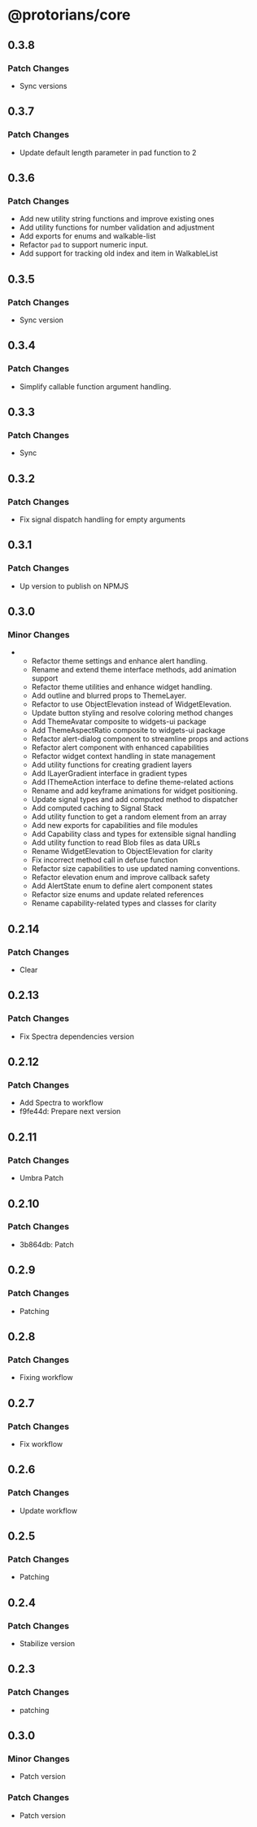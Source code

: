 # @protorians/core

## 0.3.8

### Patch Changes

- Sync versions

## 0.3.7

### Patch Changes

- Update default length parameter in pad function to 2

## 0.3.6

### Patch Changes

- Add new utility string functions and improve existing ones
- Add utility functions for number validation and adjustment
- Add exports for enums and walkable-list
- Refactor `pad` to support numeric input.
- Add support for tracking old index and item in WalkableList

## 0.3.5

### Patch Changes

- Sync version

## 0.3.4

### Patch Changes

- Simplify callable function argument handling.

## 0.3.3

### Patch Changes

- Sync

## 0.3.2

### Patch Changes

- Fix signal dispatch handling for empty arguments

## 0.3.1

### Patch Changes

- Up version to publish on NPMJS

## 0.3.0

### Minor Changes

- - Refactor theme settings and enhance alert handling.
  - Rename and extend theme interface methods, add animation support
  - Refactor theme utilities and enhance widget handling.
  - Add outline and blurred props to ThemeLayer.
  - Refactor to use ObjectElevation instead of WidgetElevation.
  - Update button styling and resolve coloring method changes
  - Add ThemeAvatar composite to widgets-ui package
  - Add ThemeAspectRatio composite to widgets-ui package
  - Refactor alert-dialog component to streamline props and actions
  - Refactor alert component with enhanced capabilities
  - Refactor widget context handling in state management
  - Add utility functions for creating gradient layers
  - Add ILayerGradient interface in gradient types
  - Add IThemeAction interface to define theme-related actions
  - Rename and add keyframe animations for widget positioning.
  - Update signal types and add computed method to dispatcher
  - Add computed caching to Signal Stack
  - Add utility function to get a random element from an array
  - Add new exports for capabilities and file modules
  - Add Capability class and types for extensible signal handling
  - Add utility function to read Blob files as data URLs
  - Rename WidgetElevation to ObjectElevation for clarity
  - Fix incorrect method call in defuse function
  - Refactor size capabilities to use updated naming conventions.
  - Refactor elevation enum and improve callback safety
  - Add AlertState enum to define alert component states
  - Refactor size enums and update related references
  - Rename capability-related types and classes for clarity

## 0.2.14

### Patch Changes

- Clear

## 0.2.13

### Patch Changes

- Fix Spectra dependencies version

## 0.2.12

### Patch Changes

- Add Spectra to workflow
- f9fe44d: Prepare next version

## 0.2.11

### Patch Changes

- Umbra Patch

## 0.2.10

### Patch Changes

- 3b864db: Patch

## 0.2.9

### Patch Changes

- Patching

## 0.2.8

### Patch Changes

- Fixing workflow

## 0.2.7

### Patch Changes

- Fix workflow

## 0.2.6

### Patch Changes

- Update workflow

## 0.2.5

### Patch Changes

- Patching

## 0.2.4

### Patch Changes

- Stabilize version

## 0.2.3

### Patch Changes

- patching

## 0.3.0

### Minor Changes

- Patch version

### Patch Changes

- Patch version
